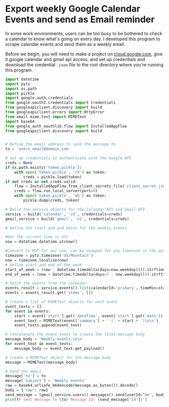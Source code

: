# Export weekly Google Calendar Events and send as Email reminder

In some work environments, users can be too busy to be bothered to check a calendar to know what's going on every day. I developed this program to scrape calendar events and send them as a weekly email.

Before we begin, you will need to make a project on [cloud.google.com](https://console.cloud.google.com), give it google calendar and gmail api access, and set up credentials and download the credential ``.json`` file to the root directory where you're running this program.

```python
import datetime
import pytz
import os.path
import pickle
import google.auth.credentials
from google.oauth2.credentials import Credentials
from googleapiclient.discovery import build
from googleapiclient.errors import HttpError
from email.mime.text import MIMEText
import base64
from google_auth_oauthlib.flow import InstalledAppFlow
from googleapiclient.discovery import build


# Define the email address to send the message to
to = 'users_email@domain.com'

# Set up credentials to authenticate with the Google API
creds = None
if os.path.exists('token.pickle'):
    with open('token.pickle', 'rb') as token:
        creds = pickle.load(token)
if not creds or not creds.valid:
    flow = InstalledAppFlow.from_client_secrets_file('client_secret.json', scopes=['https://www.googleapis.com/auth/calendar.readonly', 'https://www.googleapis.com/auth/gmail.send'])
    creds = flow.run_local_server(port=0)
    with open('token.pickle', 'wb') as token:
        pickle.dump(creds, token)

# Build the service objects for the Calendar API and Gmail API
service = build('calendar', 'v3', credentials=creds)
gmail_service = build('gmail', 'v1', credentials=creds)

# Define the start and end dates for the weekly events

#Get the current time in UTC
now = datetime.datetime.utcnow()

#Convert to MST for our use, can be swapped for any timezone in the pytz library
timezone = pytz.timezone('US/Mountain')
now = timezone.localize(now)
# Define start and end of the week
start_of_week = (now - datetime.timedelta(days=now.weekday())).strftime('%Y-%m-%dT%H:%M:%S.%f')[:-3] + '-07:00' # be sure to adjust the -07:00 offset to match your TZ
end_of_week = (now + datetime.timedelta(days=7 - now.weekday())).strftime('%Y-%m-%dT%H:%M:%S.%f')[:-3] + '-07:00'

# Fetch the events from the calendar
events_result = service.events().list(calendarId='primary', timeMin=start_of_week, timeMax=end_of_week, singleEvents=True, orderBy='startTime').execute()
events = events_result.get('items', [])

# Create a list of MIMEText objects for each event
event_texts = []
for event in events:
    start = event['start'].get('dateTime', event['start'].get('date'))
    event_text = MIMEText(event['summary'] + ' (' + start + ')\n\n')
    event_texts.append(event_text)

# Concatenate the event texts to create the final message body
message_body = 'Weekly events:\n\n'
for event_text in event_texts:
    message_body += event_text.get_payload()

# Create a MIMEText object for the message body
message = MIMEText(message_body)

# Send the email
message['to'] = to
message['subject'] = 'Weekly events'
raw = base64.urlsafe_b64encode(message.as_bytes()).decode()
body = {'raw': raw}
send_message = (gmail_service.users().messages().send(userId="me", body=body).execute())
print(F'sent message to {to} Message Id: {send_message["id"]}')
```